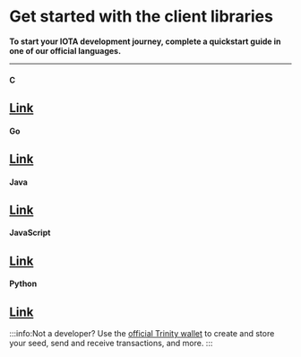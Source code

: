 # Get started with the client libraries

**To start your IOTA development journey, complete a quickstart guide in one of our official languages.**

---------------
#### **C** ####
[Link](../getting-started/c-quickstart.md)
---
#### **Go** ####
[Link](../getting-started/go-quickstart.md)
---
#### **Java** ####
[Link](../getting-started/java-quickstart.md)
---
#### **JavaScript** ####
[Link](../getting-started/js-quickstart.md)
---
#### **Python** ####
[Link](../getting-started/python-quickstart.md)
---------------

:::info:Not a developer?
Use the [official Trinity wallet](root://wallets/0.1/trinity/introduction/overview.md) to create and store your seed, send and receive transactions, and more.
:::

